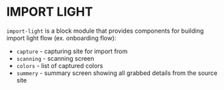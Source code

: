 # IMPORT LIGHT

`import-light` is a block module that provides components for building import light flow (ex. onboarding flow):

- `capture` - capturing site for import from
- `scanning` - scanning screen
- `colors` - list of captured colors
- `summery` - summary screen showing all grabbed details from the source site
